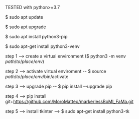 TESTED with python>=3.7

$ sudo apt update

$ sudo apt upgrade 

$ sudo apt install python3-pip 

$ sudo apt-get install python3-venv


step 1 --> create a virtual environment ($ python3 -m venv $path/to/place/env$)

step 2 --> activate virtual enviroment -- $ source $path/to/place/env$/bin/activate

step 3 --> upgrade pip -- $ pip install --upgrade pip

step 4 --> pip install git+https://github.com/MoroMatteo/markerlessBoMI_FaMa.git

step 5 --> install tkinter --> $ sudo apt-get install python3-tk 
